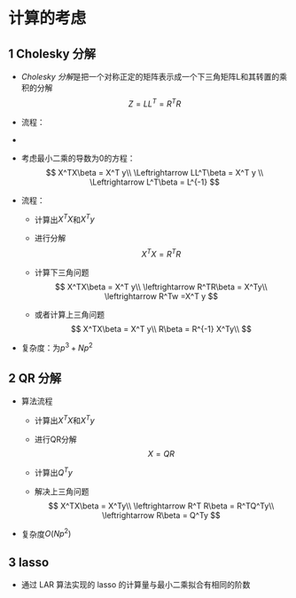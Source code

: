 # 计算的考虑

## 1 Cholesky 分解

* *Cholesky 分解*是把一个对称正定的矩阵表示成一个下三角矩阵L和其转置的乘积的分解
  $$
  Z = LL^T=R^TR
  $$
  

* 流程：

* 

* 考虑最小二乘的导数为0的方程：
  $$
  X^TX\beta = X^T y\\
  \Leftrightarrow LL^T\beta = X^T y \\
  \Leftrightarrow L^T\beta = L^{-1}
  $$

* 流程：

  * 计算出$X^TX$和$X^Ty​$

  * 进行分解
    $$
    X^TX = R^TR
    $$

  * 计算下三角问题
    $$
    X^TX\beta = X^T y\\
    \leftrightarrow R^TR\beta = X^Ty\\
    \leftrightarrow R^Tw =X^T y
    $$

  * 或者计算上三角问题
    $$
    X^TX\beta = X^T y\\
    R\beta = R^{-1} X^Ty\\
    $$

* 复杂度：为$p^3 + Np^2$

## 2 QR 分解

* 算法流程

  * 计算出$X^TX$和$X^Ty$

  * 进行QR分解
    $$
    X=QR
    $$

  * 计算出$Q^T y$

  * 解决上三角问题
    $$
    X^TX\beta = X^Ty\\
    \leftrightarrow R^T R\beta = R^TQ^Ty\\
    \leftrightarrow R\beta = Q^Ty
    $$

* 复杂度$O(Np^2)​$

## 3 lasso

* 通过 LAR 算法实现的 lasso 的计算量与最小二乘拟合有相同的阶数